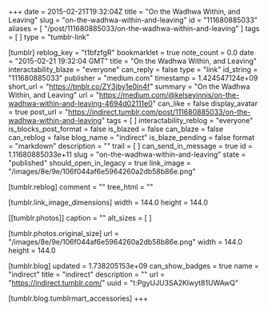 +++
date = 2015-02-21T19:32:04Z
title = "On the Wadhwa Within, and Leaving"
slug = "on-the-wadhwa-within-and-leaving"
id = "111680885033"
aliases = [ "/post/111680885033/on-the-wadhwa-within-and-leaving" ]
tags = [ ]
type = "tumblr-link"

[tumblr]
reblog_key = "t1bfzfgR"
bookmarklet = true
note_count = 0.0
date = "2015-02-21 19:32:04 GMT"
title = "On the Wadhwa Within, and Leaving"
interactability_blaze = "everyone"
can_reply = false
type = "link"
id_string = "111680885033"
publisher = "medium.com"
timestamp = 1.424547124e+09
short_url = "https://tmblr.co/ZY3jby1e0in4f"
summary = "On the Wadhwa Within, and Leaving"
url = "https://medium.com/@kelseyinnis/on-the-wadhwa-within-and-leaving-4694d02111e0"
can_like = false
display_avatar = true
post_url = "https://indirect.tumblr.com/post/111680885033/on-the-wadhwa-within-and-leaving"
tags = [ ]
interactability_reblog = "everyone"
is_blocks_post_format = false
is_blazed = false
can_blaze = false
can_reblog = false
blog_name = "indirect"
is_blaze_pending = false
format = "markdown"
description = ""
trail = [ ]
can_send_in_message = true
id = 1.11680885033e+11
slug = "on-the-wadhwa-within-and-leaving"
state = "published"
should_open_in_legacy = true
link_image = "/images/8e/9e/106f044af6e5964260a2db58b86e.png"

[tumblr.reblog]
comment = ""
tree_html = ""

[tumblr.link_image_dimensions]
width = 144.0
height = 144.0

[[tumblr.photos]]
caption = ""
alt_sizes = [ ]

[tumblr.photos.original_size]
url = "/images/8e/9e/106f044af6e5964260a2db58b86e.png"
width = 144.0
height = 144.0

[tumblr.blog]
updated = 1.738205153e+09
can_show_badges = true
name = "indirect"
title = "indirect"
description = ""
url = "https://indirect.tumblr.com/"
uuid = "t:PgyUJU3SA2Klwyt81UWAwQ"

[tumblr.blog.tumblrmart_accessories]
+++
